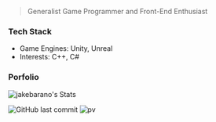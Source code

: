 > Generalist Game Programmer and Front-End Enthusiast

### Tech Stack
- Game Engines: Unity, Unreal
- Interests: C++, C#

### Porfolio
![jakebarano's Stats](https://github-readme-stats.vercel.app/api?username=jakebarano&theme=blue-green&show_icons=true&hide_border=true&count_private=true)

![GitHub last commit](https://img.shields.io/github/last-commit/mopig/mopig)
![pv](https://pageview.vercel.app/?github_user=mopig)


<!--
**Jakebarano/jakebarano** is a ✨ _special_ ✨ repository because its `README.md` (this file) appears on your GitHub profile.

Here are some ideas to get you started:

- 🔭 I’m currently working on ...
- 🌱 I’m currently learning ...
- 👯 I’m looking to collaborate on ...
- 🤔 I’m looking for help with ...
- 💬 Ask me about ...
- 📫 How to reach me: ...
- 😄 Pronouns: ...
- ⚡ Fun fact: ...
-->
